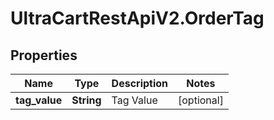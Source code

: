 # UltraCartRestApiV2.OrderTag

## Properties
Name | Type | Description | Notes
------------ | ------------- | ------------- | -------------
**tag_value** | **String** | Tag Value | [optional] 


